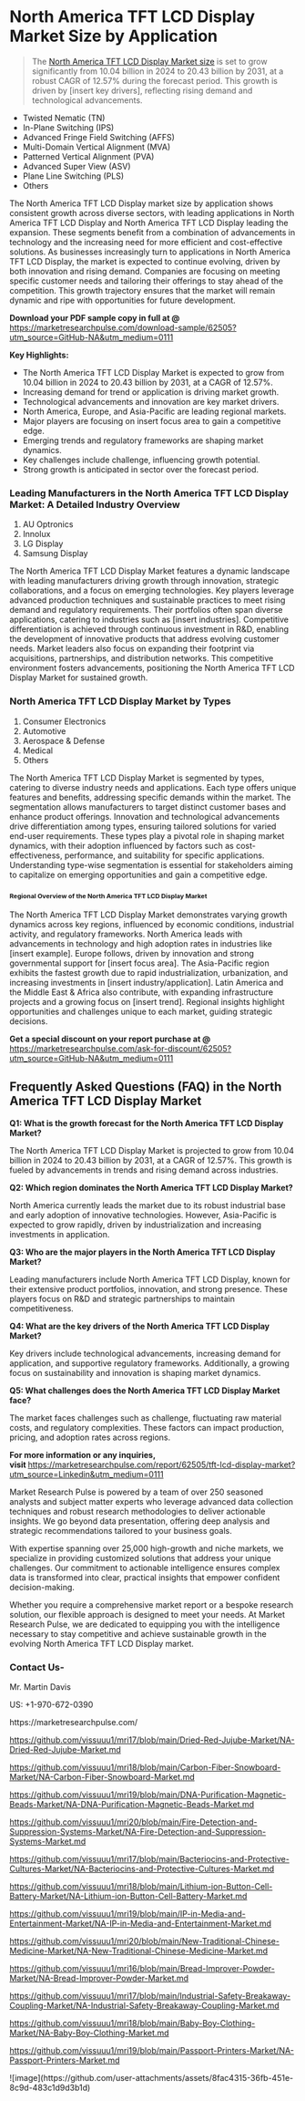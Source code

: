 <h1>North America TFT LCD Display Market&nbsp;Size by Application</h1><blockquote><p>The <a href="https://marketresearchpulse.com/download-sample/62505?utm_source=GitHub-NA&amp;utm_medium=0111">North America TFT LCD Display Market size</a> is set to grow significantly from 10.04 billion in 2024 to 20.43 billion by 2031, at a robust CAGR of 12.57% during the forecast period. This growth is driven by [insert key drivers], reflecting rising demand and technological advancements.</p></blockquote><ul><li>Twisted Nematic (TN)<li> In-Plane Switching (IPS)<li> Advanced Fringe Field Switching (AFFS)<li> Multi-Domain Vertical Alignment (MVA)<li> Patterned Vertical Alignment (PVA)<li> Advanced Super View (ASV)<li> Plane Line Switching (PLS)<li> Others</li></ul><p>The North America TFT LCD Display market size by application shows consistent growth across diverse sectors, with leading applications in North America TFT LCD Display and North America TFT LCD Display leading the expansion. These segments benefit from a combination of advancements in technology and the increasing need for more efficient and cost-effective solutions. As businesses increasingly turn to applications in North America TFT LCD Display, the market is expected to continue evolving, driven by both innovation and rising demand. Companies are focusing on meeting specific customer needs and tailoring their offerings to stay ahead of the competition. This growth trajectory ensures that the market will remain dynamic and ripe with opportunities for future development.</p><p><strong>Download your PDF sample copy in full at @ </strong><a href="https://marketresearchpulse.com/download-sample/62505?utm_source=GitHub-NA&amp;utm_medium=0111">https://marketresearchpulse.com/download-sample/62505?utm_source=GitHub-NA&amp;utm_medium=0111</a></p><p><strong>Key Highlights: </strong></p><ul><li>The North America TFT LCD Display Market is expected to grow from 10.04 billion in 2024 to 20.43 billion by 2031, at a CAGR of 12.57%.</li><li>Increasing demand for trend or application is driving market growth.</li><li>Technological advancements and innovation are key market drivers.</li><li>North America, Europe, and Asia-Pacific are leading regional markets.</li><li>Major players are focusing on insert focus area to gain a competitive edge.</li><li>Emerging trends and regulatory frameworks are shaping market dynamics.</li><li>Key challenges include challenge, influencing growth potential.</li><li>Strong growth is anticipated in sector over the forecast period.</li></ul><h3>Leading Manufacturers in the North America TFT LCD Display Market: A Detailed Industry Overview</h3><ol><li>AU Optronics</li><li>Innolux</li><li>LG Display</li><li>Samsung Display</li></ol><div class="flex max-w-full flex-col flex-grow"><div class="min-h-8 text-message flex w-full flex-col items-end gap-2 whitespace-normal break-words [.text-message+&amp;]:mt-5" dir="auto" data-message-author-role="assistant" data-message-id="fd8432e4-4910-450d-b182-61b7bfb0a01f" data-message-model-slug="gpt-4o"><div class="flex w-full flex-col gap-1 empty:hidden first:pt-[3px]"><div class="markdown prose w-full break-words dark:prose-invert light"><p>The North America TFT LCD Display Market features a dynamic landscape with leading manufacturers driving growth through innovation, strategic collaborations, and a focus on emerging technologies. Key players leverage advanced production techniques and sustainable practices to meet rising demand and regulatory requirements. Their portfolios often span diverse applications, catering to industries such as [insert industries]. Competitive differentiation is achieved through continuous investment in R&amp;D, enabling the development of innovative products that address evolving customer needs. Market leaders also focus on expanding their footprint via acquisitions, partnerships, and distribution networks. This competitive environment fosters advancements, positioning the North America TFT LCD Display Market for sustained growth.</p></div></div></div></div><h3>North America TFT LCD Display Market by Types</h3><ol><li>Consumer Electronics<li> Automotive<li> Aerospace & Defense<li> Medical<li> Others</li></ol><div class="flex max-w-full flex-col flex-grow"><div class="min-h-8 text-message flex w-full flex-col items-end gap-2 whitespace-normal break-words [.text-message+&amp;]:mt-5" dir="auto" data-message-author-role="assistant" data-message-id="084470be-0bb7-4664-bddf-5156b4f41249" data-message-model-slug="gpt-4o-mini"><div class="flex w-full flex-col gap-1 empty:hidden first:pt-[3px]"><div class="markdown prose w-full break-words dark:prose-invert light"><p>The North America TFT LCD Display Market is segmented by types, catering to diverse industry needs and applications. Each type offers unique features and benefits, addressing specific demands within the market. The segmentation allows manufacturers to target distinct customer bases and enhance product offerings. Innovation and technological advancements drive differentiation among types, ensuring tailored solutions for varied end-user requirements. These types play a pivotal role in shaping market dynamics, with their adoption influenced by factors such as cost-effectiveness, performance, and suitability for specific applications. Understanding type-wise segmentation is essential for stakeholders aiming to capitalize on emerging opportunities and gain a competitive edge.</p></div></div></div></div><h3><span style="font-size: 11px;">Regional Overview of the North America TFT LCD Display Market</span></h3><div class="flex max-w-full flex-col flex-grow"><div class="min-h-8 text-message flex w-full flex-col items-end gap-2 whitespace-normal break-words [.text-message+&amp;]:mt-5" dir="auto" data-message-author-role="assistant" data-message-id="e9038762-ce64-4e30-91c9-9bd413514231" data-message-model-slug="gpt-4o-mini"><div class="flex w-full flex-col gap-1 empty:hidden first:pt-[3px]"><div class="markdown prose w-full break-words dark:prose-invert light"><p>The North America TFT LCD Display Market demonstrates varying growth dynamics across key regions, influenced by economic conditions, industrial activity, and regulatory frameworks. North America leads with advancements in technology and high adoption rates in industries like [insert example]. Europe follows, driven by innovation and strong governmental support for [insert focus area]. The Asia-Pacific region exhibits the fastest growth due to rapid industrialization, urbanization, and increasing investments in [insert industry/application]. Latin America and the Middle East &amp; Africa also contribute, with expanding infrastructure projects and a growing focus on [insert trend]. Regional insights highlight opportunities and challenges unique to each market, guiding strategic decisions.</p></div></div></div></div><p><strong>Get a special discount on your report purchase at @ </strong><a href="https://marketresearchpulse.com/ask-for-discount/62505?utm_source=GitHub-NA&amp;utm_medium=0111">https://marketresearchpulse.com/ask-for-discount/62505?utm_source=GitHub-NA&amp;utm_medium=0111</a></p><h2>Frequently Asked Questions (FAQ) in the North America TFT LCD Display Market</h2><p><strong>Q1: What is the growth forecast for the North America TFT LCD Display Market?</strong></p><p>The North America TFT LCD Display Market is projected to grow from 10.04 billion in 2024 to 20.43 billion by 2031, at a CAGR of 12.57%. This growth is fueled by advancements in trends and rising demand across industries.</p><p><strong>Q2: Which region dominates the North America TFT LCD Display Market?</strong></p><p>North America currently leads the market due to its robust industrial base and early adoption of innovative technologies. However, Asia-Pacific is expected to grow rapidly, driven by industrialization and increasing investments in application.</p><p><strong>Q3: Who are the major players in the North America TFT LCD Display Market?</strong></p><p>Leading manufacturers include North America TFT LCD Display, known for their extensive product portfolios, innovation, and strong presence. These players focus on R&amp;D and strategic partnerships to maintain competitiveness.</p><p><strong>Q4: What are the key drivers of the North America TFT LCD Display Market?</strong></p><p>Key drivers include technological advancements, increasing demand for application, and supportive regulatory frameworks. Additionally, a growing focus on sustainability and innovation is shaping market dynamics.</p><p><strong>Q5: What challenges does the North America TFT LCD Display Market face?</strong></p><p>The market faces challenges such as challenge, fluctuating raw material costs, and regulatory complexities. These factors can impact production, pricing, and adoption rates across regions.</p><p><strong>For more information or any inquiries, visit&nbsp;</strong><a href="https://marketresearchpulse.com/report/62505/tft-lcd-display-market?utm_source=Linkedin&utm_medium=0111">https://marketresearchpulse.com/report/62505/tft-lcd-display-market?utm_source=Linkedin&utm_medium=0111</a></p><p>Market Research Pulse is powered by a team of over 250 seasoned analysts and subject matter experts who leverage advanced data collection techniques and robust research methodologies to deliver actionable insights. We go beyond data presentation, offering deep analysis and strategic recommendations tailored to your business goals.</p><p>With expertise spanning over 25,000 high-growth and niche markets, we specialize in providing customized solutions that address your unique challenges. Our commitment to actionable intelligence ensures complex data is transformed into clear, practical insights that empower confident decision-making.</p><p>Whether you require a comprehensive market report or a bespoke research solution, our flexible approach is designed to meet your needs. At Market Research Pulse, we are dedicated to equipping you with the intelligence necessary to stay competitive and achieve sustainable growth in the evolving North America TFT LCD Display market.</p><h3><strong>Contact Us-</strong></h3><p>Mr. Martin Davis</p><p>US: +1-970-672-0390</p><p>https://marketresearchpulse.com/</p><p><a href="https://github.com/vissuuu1/mri17/blob/main/Dried-Red-Jujube-Market/NA-Dried-Red-Jujube-Market.md">https://github.com/vissuuu1/mri17/blob/main/Dried-Red-Jujube-Market/NA-Dried-Red-Jujube-Market.md</a></p><p><a href="https://github.com/vissuuu1/mri18/blob/main/Carbon-Fiber-Snowboard-Market/NA-Carbon-Fiber-Snowboard-Market.md">https://github.com/vissuuu1/mri18/blob/main/Carbon-Fiber-Snowboard-Market/NA-Carbon-Fiber-Snowboard-Market.md</a></p><p><a href="https://github.com/vissuuu1/mri19/blob/main/DNA-Purification-Magnetic-Beads-Market/NA-DNA-Purification-Magnetic-Beads-Market.md">https://github.com/vissuuu1/mri19/blob/main/DNA-Purification-Magnetic-Beads-Market/NA-DNA-Purification-Magnetic-Beads-Market.md</a></p><p><a href="https://github.com/vissuuu1/mri20/blob/main/Fire-Detection-and-Suppression-Systems-Market/NA-Fire-Detection-and-Suppression-Systems-Market.md">https://github.com/vissuuu1/mri20/blob/main/Fire-Detection-and-Suppression-Systems-Market/NA-Fire-Detection-and-Suppression-Systems-Market.md</a></p><p><a href="https://github.com/vissuuu1/mri17/blob/main/Bacteriocins-and-Protective-Cultures-Market/NA-Bacteriocins-and-Protective-Cultures-Market.md">https://github.com/vissuuu1/mri17/blob/main/Bacteriocins-and-Protective-Cultures-Market/NA-Bacteriocins-and-Protective-Cultures-Market.md</a></p><p><a href="https://github.com/vissuuu1/mri18/blob/main/Lithium-ion-Button-Cell-Battery-Market/NA-Lithium-ion-Button-Cell-Battery-Market.md">https://github.com/vissuuu1/mri18/blob/main/Lithium-ion-Button-Cell-Battery-Market/NA-Lithium-ion-Button-Cell-Battery-Market.md</a></p><p><a href="https://github.com/vissuuu1/mri19/blob/main/IP-in-Media-and-Entertainment-Market/NA-IP-in-Media-and-Entertainment-Market.md">https://github.com/vissuuu1/mri19/blob/main/IP-in-Media-and-Entertainment-Market/NA-IP-in-Media-and-Entertainment-Market.md</a></p><p><a href="https://github.com/vissuuu1/mri20/blob/main/New-Traditional-Chinese-Medicine-Market/NA-New-Traditional-Chinese-Medicine-Market.md">https://github.com/vissuuu1/mri20/blob/main/New-Traditional-Chinese-Medicine-Market/NA-New-Traditional-Chinese-Medicine-Market.md</a></p><p><a href="https://github.com/vissuuu1/mri16/blob/main/Bread-Improver-Powder-Market/NA-Bread-Improver-Powder-Market.md">https://github.com/vissuuu1/mri16/blob/main/Bread-Improver-Powder-Market/NA-Bread-Improver-Powder-Market.md</a></p><p><a href="https://github.com/vissuuu1/mri17/blob/main/Industrial-Safety-Breakaway-Coupling-Market/NA-Industrial-Safety-Breakaway-Coupling-Market.md">https://github.com/vissuuu1/mri17/blob/main/Industrial-Safety-Breakaway-Coupling-Market/NA-Industrial-Safety-Breakaway-Coupling-Market.md</a></p><p><a href="https://github.com/vissuuu1/mri18/blob/main/Baby-Boy-Clothing-Market/NA-Baby-Boy-Clothing-Market.md">https://github.com/vissuuu1/mri18/blob/main/Baby-Boy-Clothing-Market/NA-Baby-Boy-Clothing-Market.md</a></p><p><a href="https://github.com/vissuuu1/mri19/blob/main/Passport-Printers-Market/NA-Passport-Printers-Market.md">https://github.com/vissuuu1/mri19/blob/main/Passport-Printers-Market/NA-Passport-Printers-Market.md</a></p>
![image](https://github.com/user-attachments/assets/8fac4315-36fb-451e-8c9d-483c1d9d3b1d)
